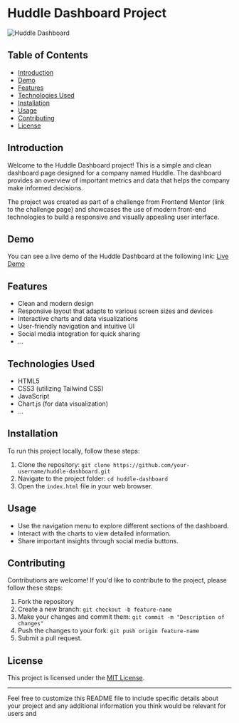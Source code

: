 # Huddle Dashboard Project

![Huddle Dashboard](screenshot.png)

## Table of Contents
- [Introduction](#introduction)
- [Demo](#demo)
- [Features](#features)
- [Technologies Used](#technologies-used)
- [Installation](#installation)
- [Usage](#usage)
- [Contributing](#contributing)
- [License](#license)

## Introduction

Welcome to the Huddle Dashboard project! This is a simple and clean dashboard page designed for a company named Huddle. The dashboard provides an overview of important metrics and data that helps the company make informed decisions.

The project was created as part of a challenge from Frontend Mentor (link to the challenge page) and showcases the use of modern front-end technologies to build a responsive and visually appealing user interface.

## Demo

You can see a live demo of the Huddle Dashboard at the following link: [Live Demo](https://your-demo-url.com)

## Features

- Clean and modern design
- Responsive layout that adapts to various screen sizes and devices
- Interactive charts and data visualizations
- User-friendly navigation and intuitive UI
- Social media integration for quick sharing
- ...

## Technologies Used

- HTML5
- CSS3 (utilizing Tailwind CSS)
- JavaScript
- Chart.js (for data visualization)
- ...

## Installation

To run this project locally, follow these steps:

1. Clone the repository: `git clone https://github.com/your-username/huddle-dashboard.git`
2. Navigate to the project folder: `cd huddle-dashboard`
3. Open the `index.html` file in your web browser.

## Usage

- Use the navigation menu to explore different sections of the dashboard.
- Interact with the charts to view detailed information.
- Share important insights through social media buttons.

## Contributing

Contributions are welcome! If you'd like to contribute to the project, please follow these steps:

1. Fork the repository
2. Create a new branch: `git checkout -b feature-name`
3. Make your changes and commit them: `git commit -m "Description of changes"`
4. Push the changes to your fork: `git push origin feature-name`
5. Submit a pull request.

## License

This project is licensed under the [MIT License](LICENSE).

---

Feel free to customize this README file to include specific details about your project and any additional information you think would be relevant for users and
